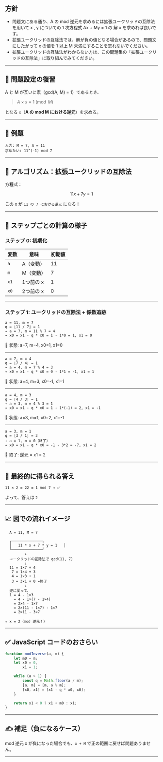 ## **方針**

- 問題文にある通り、A の mod 逆元を求めるには拡張ユークリッドの互除法を用いて x , y についての 1 次方程式 Ax + My = 1 の 解 x を求めれば良いです。
- 拡張ユークリッドの互除法では、解が負の値となる場合があるので、問題文にしたがって x の値を 1 以上 M 未満にすることを忘れないでください。
- 拡張ユークリッドの互除法がわからない方は、この問題集の「拡張ユークリッドの互除法」に取り組んでみてください。

---

## 🧮 問題設定の復習

A と M が互いに素（gcd(A, M) = 1）であるとき、

> $A \times x \equiv 1 \pmod{M}$

となる `x`（**A の mod M における逆元**）を求める。

---

## 📘 例題

```
入力: M = 7, A = 11
求めたい: 11^(-1) mod 7
```

---

## 🔧 アルゴリズム：拡張ユークリッドの互除法

方程式：

$$
11x + 7y = 1
$$

この x が `11 の 7 における逆元` になる！

---

## 🔢 ステップごとの計算の様子

### ステップ 0: 初期化

| 変数 | 意味      | 初期値 |
| ---- | --------- | ------ |
| `a`  | A（変動） | 11     |
| `m`  | M（変動） | 7      |
| `x1` | 1つ前の x | 1      |
| `x0` | 2つ前の x | 0      |

---

### ステップ 1: ユークリッドの互除法 + 係数追跡

```
a = 11, m = 7
q = ⌊11 / 7⌋ = 1
→ a = 7, m = 11 % 7 = 4
→ x0 = x1 - q * x0 = 1 - 1*0 = 1, x1 = 0
```

📘 状態: a=7, m=4, x0=1, x1=0

---

```
a = 7, m = 4
q = ⌊7 / 4⌋ = 1
→ a = 4, m = 7 % 4 = 3
→ x0 = x1 - q * x0 = 0 - 1*1 = -1, x1 = 1
```

📘 状態: a=4, m=3, x0=-1, x1=1

---

```
a = 4, m = 3
q = ⌊4 / 3⌋ = 1
→ a = 3, m = 4 % 3 = 1
→ x0 = x1 - q * x0 = 1 - 1*(-1) = 2, x1 = -1
```

📘 状態: a=3, m=1, x0=2, x1=-1

---

```
a = 3, m = 1
q = ⌊3 / 1⌋ = 3
→ a = 1, m = 0（終了）
→ x0 = x1 - q * x0 = -1 - 3*2 = -7, x1 = 2
```

📘 終了: 逆元 = x1 = 2

---

## 🎯 最終的に得られる答え

```
11 × 2 ≡ 22 ≡ 1 mod 7 → ✅
```

よって、答えは `2`

---

## 📈 図での流れイメージ

```
  A = 11, M = 7

  ┌──────────────┐
  │   11 * x + 7 * y = 1   │
  └──────────────┘
         ↓
  ユークリッドの互除法で gcd(11, 7)
         ↓
  11 = 1×7 + 4
   7 = 1×4 + 3
   4 = 1×3 + 1
   3 = 3×1 + 0 ←終了
         ↓
  逆に戻って、
  1 = 4 - 1×3
    = 4 - 1×(7 - 1×4)
    = 2×4 - 1×7
    = 2×(11 - 1×7) - 1×7
    = 2×11 - 3×7

⇒ x = 2（mod 逆元！）
```

---

## ✅ JavaScript コードのおさらい

```js
function modInverse(a, m) {
    let m0 = m;
    let x0 = 0,
        x1 = 1;

    while (a > 1) {
        const q = Math.floor(a / m);
        [a, m] = [m, a % m];
        [x0, x1] = [x1 - q * x0, x0];
    }

    return x1 < 0 ? x1 + m0 : x1;
}
```

---

## ✍ 補足（負になるケース）

mod 逆元 x が負になった場合でも、`x + M` で正の範囲に戻せば問題ありません。

---
